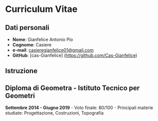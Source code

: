 # Curriculum Vitae

## Dati personali

- **Nome**: Gianfelice Antonio Pio
- **Cognome**: Casiere
- **e-mail**: casieregianfelice01@gmail.com
- **GitHub**: [cas-Gianfelice] (https://github.com/Cas-Gianfelice)

## Istruzione
## Diploma di Geometra - Istituto Tecnico per Geometri
**Settembre 2014 - Giugno 2019**
<span style="color: red;">-</span> Voto finale: 80/100
<span style="color: red;">-</span> Principali materie studiate: Progettazione, Costruzioni, Topografia
